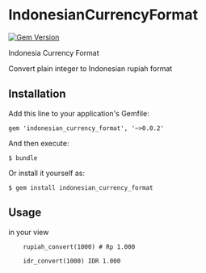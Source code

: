 # IndonesianCurrencyFormat

[![Gem Version](https://badge.fury.io/rb/indonesian_currency_format.png)](http://badge.fury.io/rb/indonesian_currency_format)

Indonesia Currency Format

Convert plain integer to Indonesian rupiah format

## Installation

Add this line to your application's Gemfile:

    gem 'indonesian_currency_format', '~>0.0.2'

And then execute:

    $ bundle

Or install it yourself as:

    $ gem install indonesian_currency_format

## Usage
in your view

		rupiah_convert(1000) # Rp 1.000
		
		idr_convert(1000) IDR 1.000